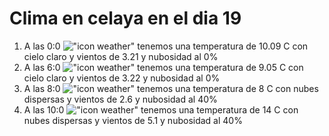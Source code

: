 # Clima en celaya en el dia 19

1. A las 0:0 !["icon weather"](http://openweathermap.org/img/w/01n.png) tenemos una temperatura de 10.09 C con cielo claro y  vientos de 3.21 y nubosidad al 0%
1. A las 6:0 !["icon weather"](http://openweathermap.org/img/w/01n.png) tenemos una temperatura de 9.05 C con cielo claro y  vientos de 3.22 y nubosidad al 0%
1. A las 8:0 !["icon weather"](http://openweathermap.org/img/w/03n.png) tenemos una temperatura de 8 C con nubes dispersas y  vientos de 2.6 y nubosidad al 40%
1. A las 10:0 !["icon weather"](http://openweathermap.org/img/w/03d.png) tenemos una temperatura de 14 C con nubes dispersas y  vientos de 5.1 y nubosidad al 40%
